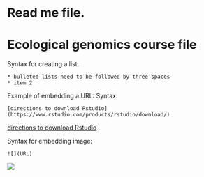 # Read me file.

# Ecological genomics course file

Syntax for creating a list.
```
* bulleted lists need to be followed by three spaces   
* item 2   

```

Example of embedding a URL:
Syntax:
```
[directions to download Rstudio](https://www.rstudio.com/products/rstudio/download/)
```
[directions to download Rstudio](https://www.rstudio.com/products/rstudio/download/)

Syntax for embedding image:
```
![](URL)
```

![](https://cloud.githubusercontent.com/assets/15111254/22071577/8d9f140e-dd6d-11e6-92f7-022b91baa80e.JPG)
